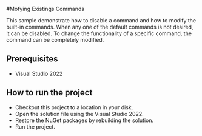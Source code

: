 #Mofying Existings Commands

This sample demonstrate  how to disable a command and how to modify the built-in commands. When any one of the default commands is not desired, it can be disabled. To change the functionality of a specific command, the command can be completely modified.


## Prerequisites

* Visual Studio 2022

## How to run the project

* Checkout this project to a location in your disk.
* Open the solution file using the Visual Studio 2022.
* Restore the NuGet packages by rebuilding the solution.
* Run the project.
